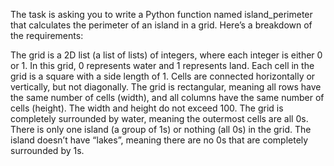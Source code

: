 The task is asking you to write a Python function named island_perimeter that calculates the perimeter of an island in a grid. Here’s a breakdown of the requirements:

The grid is a 2D list (a list of lists) of integers, where each integer is either 0 or 1.
In this grid, 0 represents water and 1 represents land.
Each cell in the grid is a square with a side length of 1.
Cells are connected horizontally or vertically, but not diagonally.
The grid is rectangular, meaning all rows have the same number of cells (width), and all columns have the same number of cells (height). The width and height do not exceed 100.
The grid is completely surrounded by water, meaning the outermost cells are all 0s.
There is only one island (a group of 1s) or nothing (all 0s) in the grid.
The island doesn’t have “lakes”, meaning there are no 0s that are completely surrounded by 1s.
